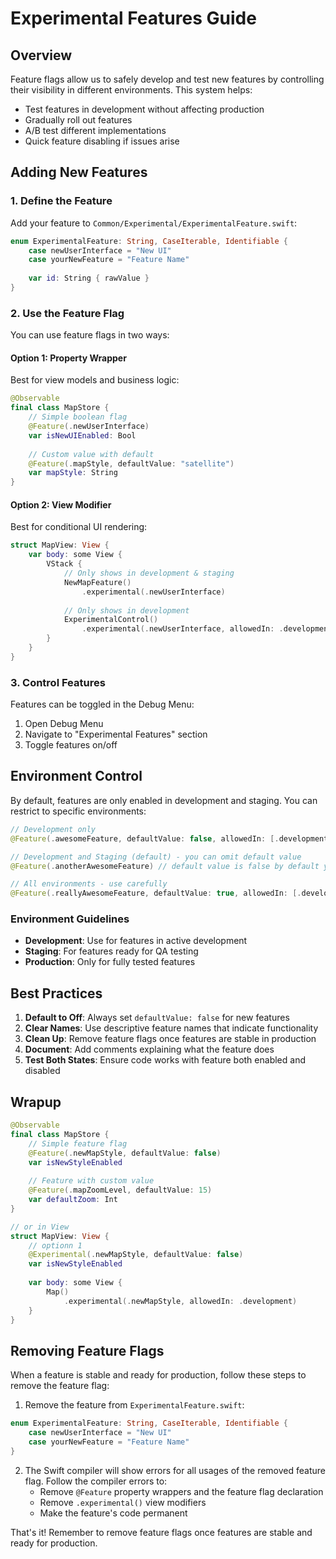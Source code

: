 # Experimental Features Guide

## Overview
Feature flags allow us to safely develop and test new features by controlling their visibility in different environments. This system helps:
- Test features in development without affecting production
- Gradually roll out features
- A/B test different implementations
- Quick feature disabling if issues arise

## Adding New Features

### 1. Define the Feature
Add your feature to `Common/Experimental/ExperimentalFeature.swift`:

```swift
enum ExperimentalFeature: String, CaseIterable, Identifiable {
    case newUserInterface = "New UI"
    case yourNewFeature = "Feature Name"
    
    var id: String { rawValue }
}
```

### 2. Use the Feature Flag

You can use feature flags in two ways:

#### Option 1: Property Wrapper
Best for view models and business logic:

```swift
@Observable 
final class MapStore {
    // Simple boolean flag
    @Feature(.newUserInterface)
    var isNewUIEnabled: Bool
    
    // Custom value with default
    @Feature(.mapStyle, defaultValue: "satellite")
    var mapStyle: String
}
```

#### Option 2: View Modifier
Best for conditional UI rendering:

```swift
struct MapView: View {
    var body: some View {
        VStack {
            // Only shows in development & staging
            NewMapFeature()
                .experimental(.newUserInterface)
            
            // Only shows in development
            ExperimentalControl()
                .experimental(.newUserInterface, allowedIn: .development)
        }
    }
}
```

### 3. Control Features

Features can be toggled in the Debug Menu:
1. Open Debug Menu
2. Navigate to "Experimental Features" section
3. Toggle features on/off

## Environment Control

By default, features are only enabled in development and staging. You can restrict to specific environments:

```swift
// Development only
@Feature(.awesomeFeature, defaultValue: false, allowedIn: [.development])

// Development and Staging (default) - you can omit default value
@Feature(.anotherAwesomeFeature) // default value is false by default you can omit it

// All environments - use carefully
@Feature(.reallyAwesomeFeature, defaultValue: true, allowedIn: [.development, .staging, .production])
```

### Environment Guidelines
- **Development**: Use for features in active development
- **Staging**: For features ready for QA testing
- **Production**: Only for fully tested features

## Best Practices

1. **Default to Off**: Always set `defaultValue: false` for new features
2. **Clear Names**: Use descriptive feature names that indicate functionality
3. **Clean Up**: Remove feature flags once features are stable in production
4. **Document**: Add comments explaining what the feature does
5. **Test Both States**: Ensure code works with feature both enabled and disabled

## Wrapup

```swift
@Observable
final class MapStore {
    // Simple feature flag
    @Feature(.newMapStyle, defaultValue: false)
    var isNewStyleEnabled
    
    // Feature with custom value
    @Feature(.mapZoomLevel, defaultValue: 15)
    var defaultZoom: Int
}

// or in View
struct MapView: View {
    // optionn 1
    @Experimental(.newMapStyle, defaultValue: false)
    var isNewStyleEnabled
    
    var body: some View {
        Map()
            .experimental(.newMapStyle, allowedIn: .development)
    }
}
```

## Removing Feature Flags

When a feature is stable and ready for production, follow these steps to remove the feature flag:

1. Remove the feature from `ExperimentalFeature.swift`:

```swift
enum ExperimentalFeature: String, CaseIterable, Identifiable {
    case newUserInterface = "New UI"
    case yourNewFeature = "Feature Name"
}
```


2. The Swift compiler will show errors for all usages of the removed feature flag. Follow the compiler errors to:
   - Remove `@Feature` property wrappers and the feature flag declaration
   - Remove `.experimental()` view modifiers
   - Make the feature's code permanent



That's it! Remember to remove feature flags once features are stable and ready for production.
